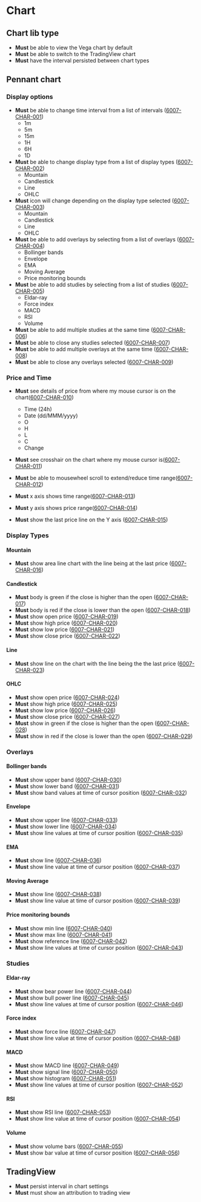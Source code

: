 # Chart

## Chart lib type

- **Must** be able to view the Vega chart by default
- **Must** be able to switch to the TradingView chart
- **Must** have the interval persisted between chart types

## Pennant chart

### Display options

- **Must** be able to change time interval from a list of intervals (<a name="6007-CHAR-001" href="#6007-CHAR-001">6007-CHAR-001</a>)
  - 1m
  - 5m
  - 15m
  - 1H
  - 6H
  - 1D
- **Must** be able to change display type from a list of display types (<a name="6007-CHAR-002" href="#6007-CHAR-002">6007-CHAR-002</a>)
  - Mountain
  - Candlestick
  - Line
  - OHLC
- **Must** icon will change depending on the display type selected (<a name="6007-CHAR-003" href="#6007-CHAR-003">6007-CHAR-003</a>)
  - Mountain
  - Candlestick
  - Line
  - OHLC
- **Must** be able to add overlays by selecting from a list of overlays (<a name="6007-CHAR-004" href="#6007-CHAR-004">6007-CHAR-004</a>)
  - Bollinger bands
  - Envelope
  - EMA
  - Moving Average
  - Price monitoring bounds
- **Must** be able to add studies by selecting from a list of studies (<a name="6007-CHAR-005" href="#6007-CHAR-005">6007-CHAR-005</a>)
  - Eldar-ray
  - Force index
  - MACD
  - RSI
  - Volume
- **Must** be able to add multiple studies at the same time (<a name="6007-CHAR-006" href="#6007-CHAR-006">6007-CHAR-006</a>)
- **Must** be able to close any studies selected (<a name="6007-CHAR-007" href="#6007-CHAR-007">6007-CHAR-007</a>)
- **Must** be able to add multiple overlays at the same time (<a name="6007-CHAR-008" href="#6007-CHAR-008">6007-CHAR-008</a>)
- **Must** be able to close any overlays selected (<a name="6007-CHAR-009" href="#6007-CHAR-009">6007-CHAR-009</a>)

### Price and Time

- **Must** see details of price from where my mouse cursor is on the chart(<a name="6007-CHAR-010" href="#6007-CHAR-010">6007-CHAR-010</a>)

  - Time (24h)
  - Date (dd/MMM/yyyy)
  - O
  - H
  - L
  - C
  - Change

- **Must** see crosshair on the chart where my mouse cursor is(<a name="6007-CHAR-011" href="#6007-CHAR-011">6007-CHAR-011</a>)
- **Must** be able to mousewheel scroll to extend/reduce time range(<a name="6007-CHAR-012" href="#6007-CHAR-012">6007-CHAR-012</a>)
- **Must** x axis shows time range(<a name="6007-CHAR-013" href="#6007-CHAR-013">6007-CHAR-013</a>)
- **Must** y axis shows price range(<a name="6007-CHAR-014" href="#6007-CHAR-014">6007-CHAR-014</a>)
- **Must** show the last price line on the Y axis (<a name="6007-CHAR-015" href="#6007-CHAR-015">6007-CHAR-015</a>)

### Display Types

#### Mountain

- **Must** show area line chart with the line being at the last price (<a name="6007-CHAR-016" href="#6007-CHAR-016">6007-CHAR-016</a>)

#### Candlestick

- **Must** body is green if the close is higher than the open (<a name="6007-CHAR-017" href="#6007-CHAR-017">6007-CHAR-017</a>)
- **Must** body is red if the close is lower than the open (<a name="6007-CHAR-018" href="#6007-CHAR-018">6007-CHAR-018</a>)
- **Must** show open price (<a name="6007-CHAR-019" href="#6007-CHAR-019">6007-CHAR-019</a>)
- **Must** show high price (<a name="6007-CHAR-020" href="#6007-CHAR-020">6007-CHAR-020</a>)
- **Must** show low price (<a name="6007-CHAR-021" href="#6007-CHAR-021">6007-CHAR-021</a>)
- **Must** show close price (<a name="6007-CHAR-022" href="#6007-CHAR-022">6007-CHAR-022</a>)

#### Line

- **Must** show line on the chart with the line being the the last price (<a name="6007-CHAR-023" href="#6007-CHAR-023">6007-CHAR-023</a>)

#### OHLC

- **Must** show open price (<a name="6007-CHAR-024" href="#6007-CHAR-024">6007-CHAR-024</a>)
- **Must** show high price (<a name="6007-CHAR-025" href="#6007-CHAR-025">6007-CHAR-025</a>)
- **Must** show low price (<a name="6007-CHAR-026" href="#6007-CHAR-026">6007-CHAR-026</a>)
- **Must** show close price (<a name="6007-CHAR-027" href="#6007-CHAR-027">6007-CHAR-027</a>)
- **Must** show in green if the close is higher than the open (<a name="6007-CHAR-028" href="#6007-CHAR-028">6007-CHAR-028</a>)
- **Must** show in red if the close is lower than the open (<a name="6007-CHAR-029" href="#6007-CHAR-029">6007-CHAR-029</a>)

### Overlays

#### Bollinger bands

- **Must** show upper band (<a name="6007-CHAR-030" href="#6007-CHAR-030">6007-CHAR-030</a>)
- **Must** show lower band (<a name="6007-CHAR-031" href="#6007-CHAR-031">6007-CHAR-031</a>)
- **Must** show band values at time of cursor position (<a name="6007-CHAR-032" href="#6007-CHAR-032">6007-CHAR-032</a>)

#### Envelope

- **Must** show upper line (<a name="6007-CHAR-033" href="#6007-CHAR-033">6007-CHAR-033</a>)
- **Must** show lower line (<a name="6007-CHAR-034" href="#6007-CHAR-034">6007-CHAR-034</a>)
- **Must** show line values at time of cursor position (<a name="6007-CHAR-035" href="#6007-CHAR-035">6007-CHAR-035</a>)

#### EMA

- **Must** show line (<a name="6007-CHAR-036" href="#6007-CHAR-036">6007-CHAR-036</a>)
- **Must** show line value at time of cursor position (<a name="6007-CHAR-037" href="#6007-CHAR-037">6007-CHAR-037</a>)

#### Moving Average

- **Must** show line (<a name="6007-CHAR-038" href="#6007-CHAR-038">6007-CHAR-038</a>)
- **Must** show line value at time of cursor position (<a name="6007-CHAR-039" href="#6007-CHAR-039">6007-CHAR-039</a>)

#### Price monitoring bounds

- **Must** show min line (<a name="6007-CHAR-040" href="#6007-CHAR-040">6007-CHAR-040</a>)
- **Must** show max line (<a name="6007-CHAR-041" href="#6007-CHAR-041">6007-CHAR-041</a>)
- **Must** show reference line (<a name="6007-CHAR-042" href="#6007-CHAR-042">6007-CHAR-042</a>)
- **Must** show line values at time of cursor position (<a name="6007-CHAR-043" href="#6007-CHAR-043">6007-CHAR-043</a>)

### Studies

#### Eldar-ray

- **Must** show bear power line (<a name="6007-CHAR-044" href="#6007-CHAR-044">6007-CHAR-044</a>)
- **Must** show bull power line (<a name="6007-CHAR-045" href="#6007-CHAR-045">6007-CHAR-045</a>)
- **Must** show line values at time of cursor position (<a name="6007-CHAR-046" href="#6007-CHAR-046">6007-CHAR-046</a>)

#### Force index

- **Must** show force line (<a name="6007-CHAR-047" href="#6007-CHAR-047">6007-CHAR-047</a>)
- **Must** show line value at time of cursor position (<a name="6007-CHAR-048" href="#6007-CHAR-048">6007-CHAR-048</a>)

#### MACD

- **Must** show MACD line (<a name="6007-CHAR-049" href="#6007-CHAR-049">6007-CHAR-049</a>)
- **Must** show signal line (<a name="6007-CHAR-050" href="#6007-CHAR-050">6007-CHAR-050</a>)
- **Must** show histogram (<a name="6007-CHAR-051" href="#6007-CHAR-051">6007-CHAR-051</a>)
- **Must** show line values at time of cursor position (<a name="6007-CHAR-052" href="#6007-CHAR-052">6007-CHAR-052</a>)

#### RSI

- **Must** show RSI line (<a name="6007-CHAR-053" href="#6007-CHAR-053">6007-CHAR-053</a>)
- **Must** show line value at time of cursor position (<a name="6007-CHAR-054" href="#6007-CHAR-054">6007-CHAR-054</a>)

#### Volume

- **Must** show volume bars (<a name="6007-CHAR-055" href="#6007-CHAR-055">6007-CHAR-055</a>)
- **Must** show bar value at time of cursor position (<a name="6007-CHAR-056" href="#6007-CHAR-056">6007-CHAR-056</a>)

## TradingView

- **Must** persist interval in chart settings
- **Must** must show an attribution to trading view
